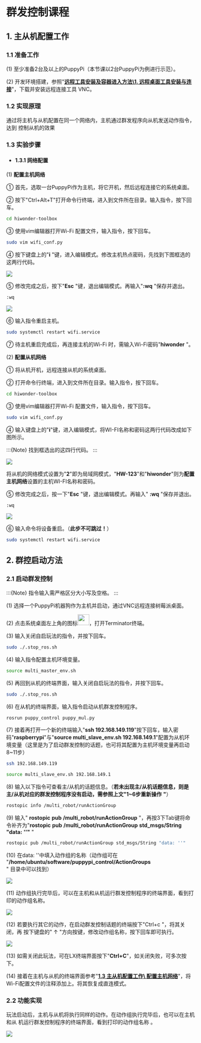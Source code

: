# 群发控制课程

## 1. 主从机配置工作

### 1.1 准备工作

(1)  至少准备2台及以上的PuppyPi（本节课以2台PuppyPi为例进行示范）。

(2)  开发环境搭建，参照"**[远程工具安装及容器进入方法\1. 远程桌面工具安装与连接](https://docs.hiwonder.com/projects/PuppyPi/en/latest/docs/8_remote_tool.html#)**"，下载并安装远程连接工具 VNC。

### 1.2 实现原理

通过将主机与从机配置在同一个网络内，主机通过群发程序向从机发送动作指令，达到 控制从机的效果

### 1.3 实验步骤

<p id="anchor_1_3_1"></p>

- #### 1.3.1 网络配置

(1) **配置主机网络**

① 首先，选取一台PuppyPi作为主机，将它开机，然后远程连接它的系统桌面。

②  按下"Ctrl+Alt+T"打开命令行终端，进入到文件所在目录。输入指令，按下回车。
      
```bash
cd hiwonder-toolbox
```

③ 使用vim编辑器打开Wi-Fi 配置文件，输入指令，按下回车。
      
```bash
sudo vim wifi_conf.py
```

④ 按下键盘上的"**i** "键，进入编辑模式。修改主机热点密码，先找到下图框选的这两行代码。

<img src="../_static/media/chapter_18/section_1//image5.png"  />

⑤ 修改完成之后，按下"**Esc** "键，退出编辑模式。再输入"**:wq** "保存并退出。

```bash
:wq
```

<img src="../_static/media/chapter_18/section_1//image6.png"  />

⑥ 输入指令重启主机。
```bash
sudo systemctl restart wifi.service
```

⑦ 待主机重启完成后，再连接主机的Wi-Fi 时，需输入Wi-Fi密码"**hiwonder** "。

(2) **配置从机网络**

① 将从机开机，远程连接从机的系统桌面。

② 打开命令行终端，进入到文件所在目录。输入指令，按下回车。

```bash
cd hiwonder-toolbox
```

③ 使用vim编辑器打开Wi-Fi 配置文件，输入指令，按下回车。

```bash
sudo vim wifi_conf.py
```

④ 输入键盘上的"**i**"键，进入编辑模式，将WI-FI名称和密码这两行代码改成如下图所示。

:::{Note}
找到框选出的这四行代码。
:::

<img src="../_static/media/chapter_18/section_1//image8.png"  />

将从机的网络模式设置为"**2**"即为局域网模式，"**HW-123**"和"**hiwonder**"则为**配置主机网络**设置的主机WI-FI名称和密码。

⑤ 修改完成之后，按一下"**Esc** "键，退出编辑模式。再输入" **:wq** "保存并退出。

```bash
:wq
```

<img src="../_static/media/chapter_18/section_1//image9.png"  />

⑥ 输入命令将设备重启。（**此步不可跳过！**）

```bash
sudo systemctl restart wifi.service
```

## 2. 群控启动方法

### 2.1 启动群发控制

:::{Note}
指令输入需严格区分大小写及空格。
:::

(1)  选择一个PuppyPi机器狗作为主机并启动，通过VNC远程连接树莓派桌面。

(2)  点击系统桌面左上角的图标<img src="../_static/media/chapter_18/section_2//image3.png" style="width:0.32292in;height:0.30208in" />，打开Terminator终端。

(3)  输入关闭自启玩法的指令，并按下回车。

```bash
sudo ./.stop_ros.sh
```

(4) 输入指令配置主机环境变量。

```bash
source multi_master_env.sh
```

(5)  再回到从机的终端界面，输入关闭自启玩法的指令，并按下回车。

```bash
sudo ./.stop_ros.sh
```

(6)  在从机的终端界面，输入指令启动从机群发控制程序。

```bash
rosrun puppy_control puppy_mul.py
```

(7)  接着再打开一个新的终端输入"**ssh 192.168.149.119**"按下回车，输入密码"**raspberrypi**"与"**source multi_slave_env.sh 192.168.149.1**"配置为从机环境变量（这里是为了启动群发控制的话题，也可将其配置为主机环境变量再启动8~11步）

```bash
ssh 192.168.149.119
```

```bash
source multi_slave_env.sh 192.168.149.1
```

(8)  输入以下指令可查看主/从机的话题信息。（**若未出现主/从机话题信息，则是主/从机对应的群发控制程序没有启动，需参照上文"1~6步重新操作** **"**）

```bash
rostopic info /multi_robot/runActionGroup
```

(9)  输入" **rostopic** **pub** **/multi_robot/runActionGroup** "，再按3下Tab键将命令补齐为"**rostopic** **pub** **/multi_robot/runActionGroup** **std_msgs/String** **"data:** **''"** "

```bash
rostopic pub /multi_robot/runActionGroup std_msgs/String "data: ''"
```

(10) 在data: ''中填入动作组的名称（动作组可在 "**/home/ubuntu/software/puppypi_control/ActionGroups**" 目录中可以找到）

<img src="../_static/media/chapter_18/section_2//image13.png"  />

(11) 动作组执行完毕后，可以在主机和从机运行群发控制程序的终端界面，看到打印的动作组名称。

<img class="common_img" src="../_static/media/chapter_18/section_2//image14.jpeg"  />

(12) 若要执行其它的动作，在启动群发控制话题的终端按下"Ctrl+c "，将其关闭，再 按下键盘的" ↑ "方向按键，修改动作组名称，按下回车即可执行。

<img src="../_static/media/chapter_18/section_2//image15.png"  />

(13) 如需关闭此玩法，可在LX终端界面按下"**Ctrl+C**"，如关闭失败，可多次按下。

(14) 接着在主机与从机的终端界面参考"**[1.3 主从机配置工作\ 配置主机网络](#anchor_1_3_1)**"，将Wi-Fi配置文件的注释添加上。将其恢复成直连模式。

### 2.2 功能实现

玩法启动后，主机与从机将执行同样的动作。在动作组执行完毕后，也可以在主机和从 机运行群发控制程序的终端界面，看到打印的动作组名称 。

<img class="common_img" src="../_static/media/chapter_18/section_2//image16.jpeg"  />
